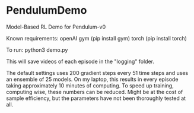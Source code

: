 # PendulumDemo
Model-Based RL Demo for Pendulum-v0

Known requirements:
openAI gym (pip install gym)
torch (pip install torch)

To run:
python3 demo.py

This will save videos of each episode in the "logging" folder.

The default settings uses 200 gradient steps every 51 time steps and uses an ensemble of 25 models. 
On my laptop, this results in every episode taking approximately 10 minutes of computing. To speed up training, computing wise, these numbers can be reduced. Might be at the cost of sample efficiency, but the parameters have not been thoroughly tested at all.
